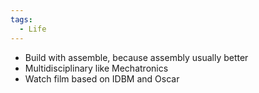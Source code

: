```yaml
---
tags:
  - Life
---
```

- Build with assemble, because assembly usually better
- Multidisciplinary like Mechatronics
- Watch film based on IDBM and Oscar